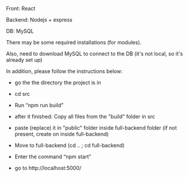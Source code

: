 Front: React

Backend: Nodejs + express

DB: MySQL

There may be some required installations (for modules).

Also, need to download MySQL to  connect to the DB (it's not local, so it's already set up)

In addition, please follow the instructions below:

* go the the directory the project is in

* cd src

* Run “npm run build”

* after it finished: Copy all files from the "build" folder in src

* paste (replace) it in "public" folder inside full-backend folder (if not present, create on inside full-backend)

* Move to full-backend (cd .. ; cd full-backend) 

* Enter the command “npm start” 

* go to http://localhost:5000/
